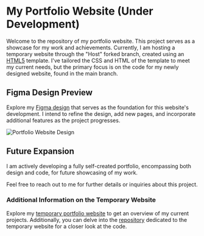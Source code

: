 # My Portfolio Website (Under Development)

Welcome to the repository of my portfolio website. This project serves as a showcase for my work and achievements. Currently, I am hosting a temporary website through the "Host" forked branch, created using an [HTML5](https://html5up.net/) template. I've tailored the CSS and HTML of the template to meet my current needs, but the primary focus is on the code for my newly designed website, found in the main branch.

## Figma Design Preview

Explore my [Figma design](https://github.com/FabianoGLentini/Portfolio-Website/assets/132173298/58302693-9201-423b-917d-c3d63923bef3) that serves as the foundation for this website's development. I intend to refine the design, add new pages, and incorporate additional features as the project progresses.

![Portfolio Website Design](https://github.com/FabianoGLentini/Portfolio-Website/assets/132173298/58302693-9201-423b-917d-c3d63923bef3)

## Future Expansion

I am actively developing a fully self-created portfolio, encompassing both design and code, for future showcasing of my work.

Feel free to reach out to me for further details or inquiries about this project.


### Additional Information on the Temporary Website

Explore my [temporary portfolio website](https://fabianoglentini.github.io/Portfolio-Website/) to get an overview of my current projects. Additionally, you can delve into the [repository](https://github.com/FabianoGLentini/Portfolio-Website/tree/Host) dedicated to the temporary website for a closer look at the code.


